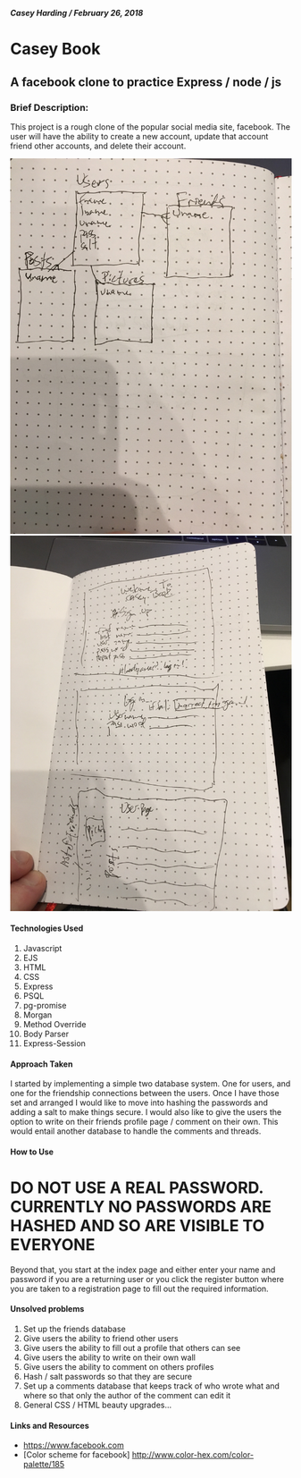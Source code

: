 ***Casey Harding / February 26, 2018***

# Casey Book
## A facebook clone to practice Express / node / js
### Brief Description:
This project is a rough clone of the popular social media site, facebook.
The user will have the ability to create a new account, update that account
friend other accounts, and delete their account.

![wireframe1](planning/wireframe1.jpg)
![wireframe2](planning/wireframe2.jpg)

#### Technologies Used
1. Javascript
2. EJS
3. HTML
4. CSS
5. Express
6. PSQL
7. pg-promise
8. Morgan
9. Method Override
10. Body Parser
11. Express-Session

#### Approach Taken
I started by implementing a simple two database system. One for users, and one for the friendship
connections between the users. Once I have those set and arranged I would like to move into
hashing the passwords and adding a salt to make things secure. I would also like to give the users
the option to write on their friends profile page / comment on their own. This would entail another
database to handle the comments and threads.

#### How to Use
# DO NOT USE A REAL PASSWORD. CURRENTLY NO PASSWORDS ARE HASHED AND SO ARE VISIBLE TO EVERYONE
Beyond that, you start at the index page and either enter your name and password if you are a 
returning user or you click the register button where you are taken to a registration page to
fill out the required information.

#### Unsolved problems
1. Set up the friends database
2. Give users the ability to friend other users
3. Give users the ability to fill out a profile that others can see
4. Give users the ability to write on their own wall
5. Give users the ability to comment on others profiles
6. Hash / salt passwords so that they are secure
7. Set up a comments database that keeps track of who wrote what and where so that only the author of the comment can edit it
8. General CSS / HTML beauty upgrades...

#### Links and Resources
* https://www.facebook.com
* [Color scheme for facebook] http://www.color-hex.com/color-palette/185
